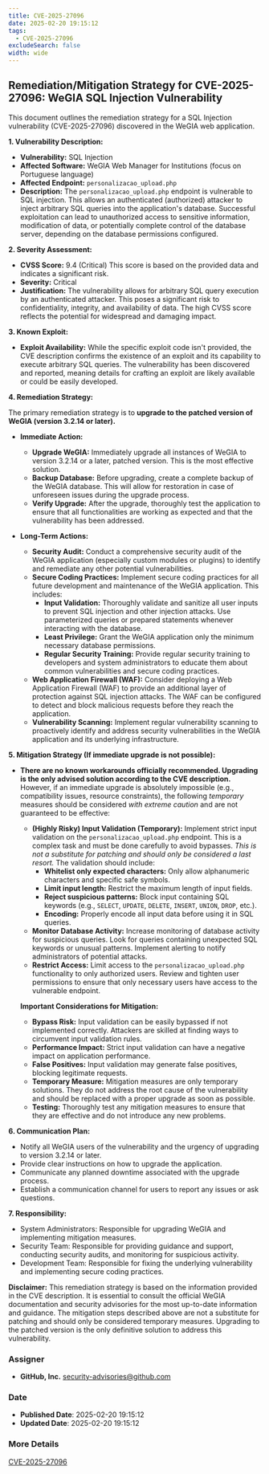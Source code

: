 ```yaml
---
title: CVE-2025-27096
date: 2025-02-20 19:15:12
tags:
  - CVE-2025-27096
excludeSearch: false
width: wide
---
```


## Remediation/Mitigation Strategy for CVE-2025-27096: WeGIA SQL Injection Vulnerability

This document outlines the remediation strategy for a SQL Injection vulnerability (CVE-2025-27096) discovered in the WeGIA web application.

**1. Vulnerability Description:**

*   **Vulnerability:** SQL Injection
*   **Affected Software:** WeGIA Web Manager for Institutions (focus on Portuguese language)
*   **Affected Endpoint:** `personalizacao_upload.php`
*   **Description:**  The `personalizacao_upload.php` endpoint is vulnerable to SQL injection. This allows an authenticated (authorized) attacker to inject arbitrary SQL queries into the application's database.  Successful exploitation can lead to unauthorized access to sensitive information, modification of data, or potentially complete control of the database server, depending on the database permissions configured.

**2. Severity Assessment:**

*   **CVSS Score:** 9.4 (Critical)  This score is based on the provided data and indicates a significant risk.
*   **Severity:** Critical
*   **Justification:** The vulnerability allows for arbitrary SQL query execution by an authenticated attacker. This poses a significant risk to confidentiality, integrity, and availability of data.  The high CVSS score reflects the potential for widespread and damaging impact.

**3. Known Exploit:**

*   **Exploit Availability:**  While the specific exploit code isn't provided, the CVE description confirms the existence of an exploit and its capability to execute arbitrary SQL queries. The vulnerability has been discovered and reported, meaning details for crafting an exploit are likely available or could be easily developed.

**4. Remediation Strategy:**

The primary remediation strategy is to **upgrade to the patched version of WeGIA (version 3.2.14 or later).**

*   **Immediate Action:**
    *   **Upgrade WeGIA:** Immediately upgrade all instances of WeGIA to version 3.2.14 or a later, patched version.  This is the most effective solution.
    *   **Backup Database:** Before upgrading, create a complete backup of the WeGIA database.  This will allow for restoration in case of unforeseen issues during the upgrade process.
    *   **Verify Upgrade:**  After the upgrade, thoroughly test the application to ensure that all functionalities are working as expected and that the vulnerability has been addressed.

*   **Long-Term Actions:**
    *   **Security Audit:** Conduct a comprehensive security audit of the WeGIA application (especially custom modules or plugins) to identify and remediate any other potential vulnerabilities.
    *   **Secure Coding Practices:** Implement secure coding practices for all future development and maintenance of the WeGIA application.  This includes:
        *   **Input Validation:**  Thoroughly validate and sanitize all user inputs to prevent SQL injection and other injection attacks. Use parameterized queries or prepared statements whenever interacting with the database.
        *   **Least Privilege:**  Grant the WeGIA application only the minimum necessary database permissions.
        *   **Regular Security Training:** Provide regular security training to developers and system administrators to educate them about common vulnerabilities and secure coding practices.
    *   **Web Application Firewall (WAF):**  Consider deploying a Web Application Firewall (WAF) to provide an additional layer of protection against SQL injection attacks.  The WAF can be configured to detect and block malicious requests before they reach the application.
    *   **Vulnerability Scanning:** Implement regular vulnerability scanning to proactively identify and address security vulnerabilities in the WeGIA application and its underlying infrastructure.

**5. Mitigation Strategy (If immediate upgrade is not possible):**

*   **There are no known workarounds officially recommended.  Upgrading is the only advised solution according to the CVE description.** However, if an immediate upgrade is absolutely impossible (e.g., compatibility issues, resource constraints), the following *temporary* measures should be considered *with extreme caution* and are not guaranteed to be effective:

    *   **(Highly Risky) Input Validation (Temporary):** Implement strict input validation on the `personalizacao_upload.php` endpoint. This is a complex task and must be done carefully to avoid bypasses. *This is not a substitute for patching and should only be considered a last resort.* The validation should include:
        *   **Whitelist only expected characters:** Only allow alphanumeric characters and specific safe symbols.
        *   **Limit input length:** Restrict the maximum length of input fields.
        *   **Reject suspicious patterns:** Block input containing SQL keywords (e.g., `SELECT`, `UPDATE`, `DELETE`, `INSERT`, `UNION`, `DROP`, etc.).
        *   **Encoding:** Properly encode all input data before using it in SQL queries.
    *   **Monitor Database Activity:**  Increase monitoring of database activity for suspicious queries.  Look for queries containing unexpected SQL keywords or unusual patterns. Implement alerting to notify administrators of potential attacks.
    *   **Restrict Access:** Limit access to the `personalizacao_upload.php` functionality to only authorized users.  Review and tighten user permissions to ensure that only necessary users have access to the vulnerable endpoint.

    **Important Considerations for Mitigation:**

    *   **Bypass Risk:**  Input validation can be easily bypassed if not implemented correctly.  Attackers are skilled at finding ways to circumvent input validation rules.
    *   **Performance Impact:**  Strict input validation can have a negative impact on application performance.
    *   **False Positives:**  Input validation may generate false positives, blocking legitimate requests.
    *   **Temporary Measure:**  Mitigation measures are only temporary solutions.  They do not address the root cause of the vulnerability and should be replaced with a proper upgrade as soon as possible.
    *   **Testing:**  Thoroughly test any mitigation measures to ensure that they are effective and do not introduce any new problems.

**6. Communication Plan:**

*   Notify all WeGIA users of the vulnerability and the urgency of upgrading to version 3.2.14 or later.
*   Provide clear instructions on how to upgrade the application.
*   Communicate any planned downtime associated with the upgrade process.
*   Establish a communication channel for users to report any issues or ask questions.

**7. Responsibility:**

*   System Administrators: Responsible for upgrading WeGIA and implementing mitigation measures.
*   Security Team: Responsible for providing guidance and support, conducting security audits, and monitoring for suspicious activity.
*   Development Team: Responsible for fixing the underlying vulnerability and implementing secure coding practices.

**Disclaimer:**  This remediation strategy is based on the information provided in the CVE description. It is essential to consult the official WeGIA documentation and security advisories for the most up-to-date information and guidance. The mitigation steps described above are not a substitute for patching and should only be considered temporary measures. Upgrading to the patched version is the only definitive solution to address this vulnerability.

### Assigner
- **GitHub, Inc.** <security-advisories@github.com>

### Date
- **Published Date**: 2025-02-20 19:15:12
- **Updated Date**: 2025-02-20 19:15:12

### More Details
[CVE-2025-27096](https://www.cvedetails.com/cve/CVE-2025-27096)